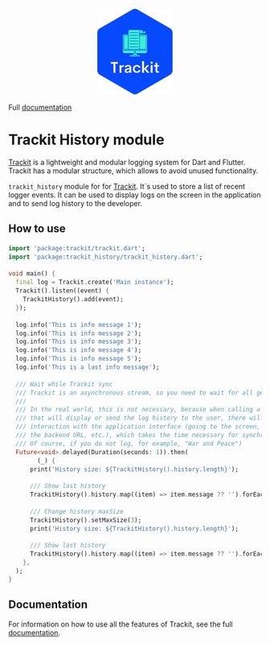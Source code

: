 <p align="center">
    <a href="https://github.com/unger1984/trackit">
        <img src="https://raw.githubusercontent.com/unger1984/trackit/refs/heads/main/assets/logo.svg" width="150">
    </a>
</p>

Full [documentation](https://github.com/unger1984/trackit)

# Trackit History module

[Trackit](https://github.com/unger1984/trackit) is a lightweight and modular logging system for Dart and Flutter. Trackit has a modular structure, which allows 
to avoid unused functionality.

`trackit_history` module for for [Trackit](https://github.com/unger1984/trackit).
It`s used to store a list of recent logger events. It can be used to display logs on the screen in the application 
and to send log history to the developer.

## How to use

```dart
import 'package:trackit/trackit.dart';
import 'package:trackit_history/trackit_history.dart';

void main() {
  final log = Trackit.create('Main instance');
  Trackit().listen((event) {
    TrackitHistory().add(event);
  });

  log.info('This is info message 1');
  log.info('This is info message 2');
  log.info('This is info message 3');
  log.info('This is info message 4');
  log.info('This is info message 5');
  log.info('This is a last info message');

  /// Wait while Trackit sync
  /// Trackit is an asynchronous stream, so you need to wait for all generated events.
  ///
  /// In the real world, this is not necessary, because when calling a method
  /// that will display or send the log history to the user, there will be
  /// interaction with the application interface (going to the screen, calling
  /// the backend URL, etc.), which takes the time necessary for synchronization.
  /// Of course, if you do not log, for example, "War and Peace")
  Future<void>.delayed(Duration(seconds: 1)).then(
        (_) {
      print('History size: ${TrackitHistory().history.length}');

      /// Show last history
      TrackitHistory().history.map((item) => item.message ?? '').forEach(print);

      /// Change history maxSize
      TrackitHistory().setMaxSize(3);
      print('History size: ${TrackitHistory().history.length}');

      /// Show last history
      TrackitHistory().history.map((item) => item.message ?? '').forEach(print);
    },
  );
}
```

## Documentation

For information on how to use all the features of Trackit, see the full [documentation](https://github.com/unger1984/trackit).
